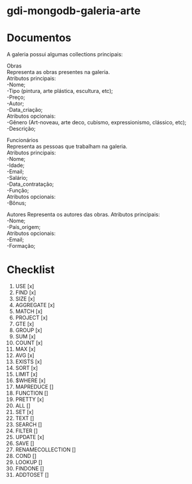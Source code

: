 # gdi-mongodb-galeria-arte

# Documentos

A galeria possui algumas collections principais:  
  
Obras  
Representa as obras presentes na galeria.  
Atributos principais:  
    -Nome;  
    -Tipo (pintura, arte plástica, escultura, etc);  
    -Preço;  
    -Autor;  
    -Data_criação;   
Atributos opcionais:  
    -Gênero (Art-noveau, arte deco, cubismo, expressionismo, clássico, etc);  
    -Descrição;  

  
  
Funcionários  
Representa as pessoas que trabalham na galeria.  
Atributos principais:  
    -Nome;  
    -Idade;  
    -Email;  
    -Salário;  
    -Data_contratação;  
    -Função;  
Atributos opcionais:  
    -Bônus;  
  
  
Autores
Representa os autores das obras.
Atributos principais:  
    -Nome;  
    -País_origem;  
Atributos opcionais:  
    -Email;  
    -Formação;  


# Checklist

1. USE  [x]
2. FIND  [x]
3. SIZE  [x]
4. AGGREGATE  [x]
5. MATCH  [x]
6. PROJECT  [x]
7. GTE  [x]
8. GROUP  [x]
9. SUM  [x]
10. COUNT  [x]
11. MAX  [x]
12. AVG  [x]
13. EXISTS  [x]
14. SORT  [x]
15. LIMIT  [x]
16. $WHERE  [x]
17. MAPREDUCE  []
18. FUNCTION  []
19. PRETTY  [x]
20. ALL  []
21. SET  [x]
22. TEXT  []
23. SEARCH  []
24. FILTER  []
25. UPDATE  [x]
26. SAVE  []
27. RENAMECOLLECTION   []
28. COND  []
29. LOOKUP  []
30. FINDONE  []
31. ADDTOSET  []

